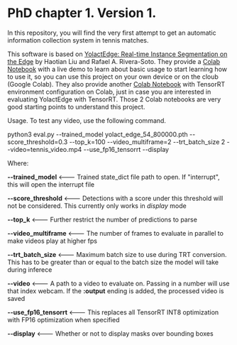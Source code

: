 # PhD chapter 1. Version 1. 

In this repository, you will find the very first attempt to get an automatic information collection system in tennis matches.

This software is based on [YolactEdge: Real-time Instance Segmentation on the Edge](https://github.com/haotian-liu/yolact_edge) by Haotian Liu and Rafael A. Rivera-Soto.
They provide a [Colab Notebook](https://colab.research.google.com/drive/1Mzst4q4Y-SQszIHhlEv1CkT4hwja4GNw?usp=sharing) with a live demo to learn about basic usage to start learning how to use it, so you can use this project on your own device or on the cloub (Google Colab). They also provide another [Colab Notebook](https://colab.research.google.com/drive/1nEZAYnGbF7VetqltAlUTyAGTI71MvPPF?usp=sharing) with TensorRT environment configuration on Colab, just in case you are interested in evaluating YolactEdge with TensorRT. Those 2 Colab notebooks are very good starting points to understand this project.

Usage. To test any video, use the following command.

python3 eval.py --trained_model yolact_edge_54_800000.pth --score_threshold=0.3 --top_k=100 --video_multiframe=2 --trt_batch_size 2 --video=tennis_video.mp4 --use_fp16_tensorrt --display

Where:

**--trained_model** <--- Trained state_dict file path to open. If "interrupt", this will open the interrupt file

**--score_threshold** <---  Detections with a score under this threshold will not be considered. This currently only works in *display* mode

**--top_k** <--- Further restrict the number of predictions to parse

**--video_multiframe** <--- The number of frames to evaluate in parallel to make videos play at higher fps

**--trt_batch_size** <--- Maximum batch size to use during TRT conversion. This has to be greater than or equal to the batch size the model will take during inferece

**--video** <--- A path to a video to evaluate on. Passing in a number will use that index webcam. If the **:output** ending is added, the processed video is saved

**--use_fp16_tensorrt** <---  This replaces all TensorRT INT8 optimization with FP16 optimization when specified

**--display** <--- Whether or not to display masks over bounding boxes
 
 
